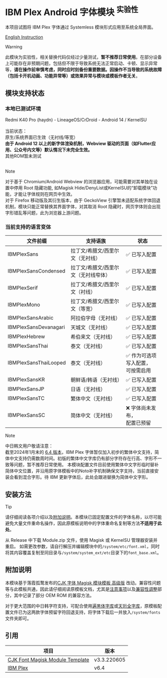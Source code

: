# IBM Plex Android 字体模块 <sup>实验性</sup>
本项目试图将 IBM Plex 字体通过 Systemless 模块形式应用至系统全局界面。

[English Instruction](README_EN.md)

> [!WARNING] 
> 此模块为实验性，相关替换代码仅经过少量测试，**暂不推荐日常使用**。在部分设备上可能存在非预期问题，包括但不限于导致系统无法正常启动、卡顿、显示异常等，**请在操作前审慎考虑，同时应时刻备份重要数据。因操作不当导致的系统故障（包括卡开机动画、功能异常等）或效果异常与模块或模板作者无关**。

## 模块支持状态
### 本地已测试环境
Redmi K40 Pro (haydn) - LineageOS/CrDroid - Android 14 / KernelSU<br><br>
当前状态：<br>原生/系统界面已生效（无衬线/等宽）<br>**由于 Android 12 以上的新字体渲染机制，Webview 驱动的页面（如Flutter应用、公众号内文等）默认情况下未完全生效。**<br>
其他ROM暂未测试<br><br>
> [!NOTE]
> 对于基于 Chromium/Android Webview 的浏览器应用，可能需要对其单独在设置中停用 Root 隐藏功能, 如Magisk Hide/DenyList或KernelSU的“卸载模块”功能，才能让字体规则在网页中生效。<br>对于 Firefox 移动版及其衍生版本，由于 GeckoView 引擎暂未适配系统字体回退机制，模块只能正常替换其界面字体，对其取消 Root 隐藏时，网页字体则会出现字形错乱等问题，此为浏览器上游问题。

### 当前支持的语言变体
 | 文件前缀 | 支持语族 | 状态  | 
 | ------- | ---- | -------------------------------- |
 |IBMPlexSans|拉丁文/希腊文/西里尔文（无衬线）| ✅ 已写入配置 |
 |IBMPlexSansCondensed| 拉丁文/希腊文/西里尔文（无衬线窄体）| ✅ 已写入配置|
 |IBMPlexSerif|拉丁文/希腊文/西里尔文（衬线）|✅ 已写入配置|
 |IBMPlexMono|拉丁文/希腊文/西里尔文（等宽）|✅ 已写入配置|
 |IBMPlexSansArabic|阿拉伯字母（无衬线）|✅ 已写入配置|
 |IBMPlexSansDevanagari|天城文（无衬线）|✅ 已写入配置|
 |IBMPlexHebrew|希伯来文（无衬线）|✅ 已写入配置|
 |IBMPlexSansThai|泰文（无衬线）|✅ 已写入配置|
 |IBMPlexSansThaiLooped|泰文（无衬线）|✅ 作为可选项写入配置，<br>可按需启用|
 |IBMPlexSansKR|朝鲜语/韩语（无衬线）|✅ 已写入配置|
 |IBMPlexSansJP|日语（无衬线）|✅ 已写入配置|
 |IBMPlexSansTC|繁体中文（无衬线）|✅ 已写入配置|
 |IBMPlexSansSC|简体中文（无衬线）|❌ 字体尚未发布，<br>配置已预留|

> [!NOTE]
> 中日韩文用户敬请注意：<br>
> 截至2024年1月末的 [6.4 版本](https://github.com/ibm/plex/releases/latest)，IBM Plex 字体暂仅加入初步的繁体中文支持，简体中文支持仍需数周时间。初版的繁体中文字库仍有部分字符存在行高、字形不一致等问题，暂不推荐日常使用。
> 本模块配置文件目前使用繁体中文字形临时替补简体中文位置，并沿用原字体模板中的Noto补字机制确保文字支持，当前直接安装会看到混合字形。待 IBM 更新字体后，此处会跟进替换为简体中文字形。

## 安装方法
> [!TIP]
> 请仔细阅读各项介绍以及[附加说明](#附加说明)。本模块已固定配置文件的字体名称，以尽可能避免大量文件重命名操作，因此原模板说明中的字体重命名复制等方法**不适用于此处**。

从 Release 中下载 Module.zip 文件，使用 Magisk 或 KernelSU 管理器安装并重启。
如需更改参数，请自行解压并编辑模块中的`/system/etc/font.xml`，同时将其内容覆盖复制至同目录与`/system/system_ext/etc`目录下的`font_base.xml`。

## 附加说明

本模块基于落霞孤鹜发布的[CJK 字体 Magisk 模块模板 高级版](https://github.com/lxgw/advanced-cjk-font-magisk-module-template) 改动。兼容性问题等与此模板共通，因此请仔细阅读原模板文档，尤其是[注意事项](https://github.com/lxgw/advanced-cjk-font-magisk-module-template#%E6%B3%A8%E6%84%8F%E4%BA%8B%E9%A1%B9)以及[兼容性调整](https://github.com/lxgw/advanced-cjk-font-magisk-module-template#%E5%85%BC%E5%AE%B9%E6%80%A7%E8%B0%83%E6%95%B4-%E4%BB%85%E4%BE%9B%E5%8F%82%E8%80%83)部分，其中记录了部分 OEM ROM 的兼容方法。

对于更大范围的中日韩字符支持，可配合使用[遍黑体字库](https://github.com/Fitzgerald-Porthmouth-Koenigsegg/Plangothic-Project)或[天珩全字库](http://cheonhyeong.com/Simplified/download.html)，原模板配置文件已为这两款字体预留字符回退支持，将字体下载后一并放入`/system/fonts`文件夹即可。

## 引用

|项目|版本|
|-|-|
|[CJK Font Magisk Module Template](https://github.com/lxgw/advanced-cjk-font-magisk-module-template)|v3.3.220605|
|[IBM Plex](https://github.com/ibm/plex)|v6.4|
